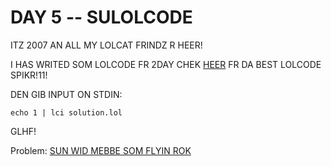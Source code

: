 # DAY 5 -- SULOLCODE

ITZ 2007 AN ALL MY LOLCAT FRINDZ R HEER!

I HAS WRITED SOM LOLCODE FR 2DAY CHEK [HEER](https://github.com/justinmeza/lci)
FR DA BEST LOLCODE SPIKR!11!

DEN GIB INPUT ON STDIN:

```lolcode
echo 1 | lci solution.lol
```

GLHF!

Problem: [SUN WID MEBBE SOM FLYIN ROK](https://adventofcode.com/2019/day/5)
